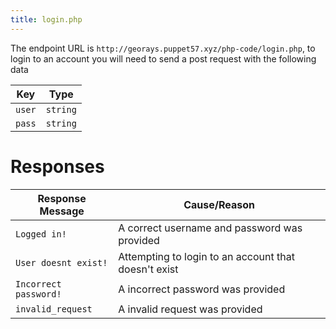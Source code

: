 ```yaml
---
title: login.php
---
```


The endpoint URL is `http://georays.puppet57.xyz/php-code/login.php`, to login to an account you will need to send a post request with the following data

| Key    | Type     |
| ------ | -------- |
| `user` | `string` |
| `pass` | `string` |

# Responses

| Response Message      | Cause/Reason                                         |
| --------------------- | ---------------------------------------------------- |
| `Logged in!`          | A correct username and password was provided         |
| `User doesnt exist!`  | Attempting to login to an account that doesn't exist |
| `Incorrect password!` | A incorrect password was provided                    |
| `invalid_request`     | A invalid request was provided                       |
